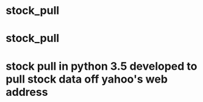 # stock_pull
# stock_pull
# stock pull in python 3.5 developed to pull stock data off yahoo's web address
